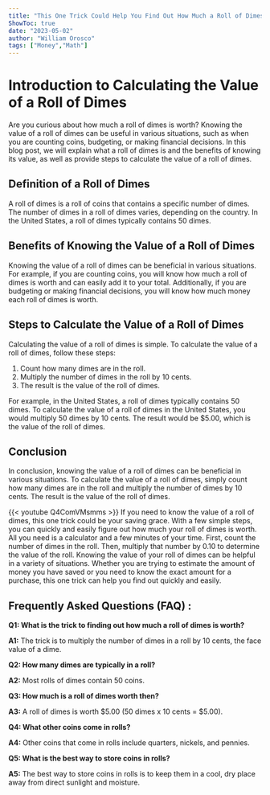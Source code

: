 ```yaml
---
title: "This One Trick Could Help You Find Out How Much a Roll of Dimes is Worth!"
ShowToc: true 
date: "2023-05-02"
author: "William Orosco" 
tags: ["Money","Math"]
---
```

# Introduction to Calculating the Value of a Roll of Dimes
Are you curious about how much a roll of dimes is worth? Knowing the value of a roll of dimes can be useful in various situations, such as when you are counting coins, budgeting, or making financial decisions. In this blog post, we will explain what a roll of dimes is and the benefits of knowing its value, as well as provide steps to calculate the value of a roll of dimes.

## Definition of a Roll of Dimes
A roll of dimes is a roll of coins that contains a specific number of dimes. The number of dimes in a roll of dimes varies, depending on the country. In the United States, a roll of dimes typically contains 50 dimes. 

## Benefits of Knowing the Value of a Roll of Dimes
Knowing the value of a roll of dimes can be beneficial in various situations. For example, if you are counting coins, you will know how much a roll of dimes is worth and can easily add it to your total. Additionally, if you are budgeting or making financial decisions, you will know how much money each roll of dimes is worth. 

## Steps to Calculate the Value of a Roll of Dimes
Calculating the value of a roll of dimes is simple. To calculate the value of a roll of dimes, follow these steps: 

1. Count how many dimes are in the roll. 
2. Multiply the number of dimes in the roll by 10 cents. 
3. The result is the value of the roll of dimes. 

For example, in the United States, a roll of dimes typically contains 50 dimes. To calculate the value of a roll of dimes in the United States, you would multiply 50 dimes by 10 cents. The result would be $5.00, which is the value of the roll of dimes. 

## Conclusion
In conclusion, knowing the value of a roll of dimes can be beneficial in various situations. To calculate the value of a roll of dimes, simply count how many dimes are in the roll and multiply the number of dimes by 10 cents. The result is the value of the roll of dimes.

{{< youtube Q4ComVMsmms >}} 
If you need to know the value of a roll of dimes, this one trick could be your saving grace. With a few simple steps, you can quickly and easily figure out how much your roll of dimes is worth. All you need is a calculator and a few minutes of your time. First, count the number of dimes in the roll. Then, multiply that number by 0.10 to determine the value of the roll. Knowing the value of your roll of dimes can be helpful in a variety of situations. Whether you are trying to estimate the amount of money you have saved or you need to know the exact amount for a purchase, this one trick can help you find out quickly and easily.

## Frequently Asked Questions (FAQ) :
**Q1: What is the trick to finding out how much a roll of dimes is worth?**

**A1:** The trick is to multiply the number of dimes in a roll by 10 cents, the face value of a dime.

**Q2: How many dimes are typically in a roll?**

**A2:** Most rolls of dimes contain 50 coins.

**Q3: How much is a roll of dimes worth then?**

**A3:** A roll of dimes is worth $5.00 (50 dimes x 10 cents = $5.00).

**Q4: What other coins come in rolls?**

**A4:** Other coins that come in rolls include quarters, nickels, and pennies.

**Q5: What is the best way to store coins in rolls?**

**A5:** The best way to store coins in rolls is to keep them in a cool, dry place away from direct sunlight and moisture.





